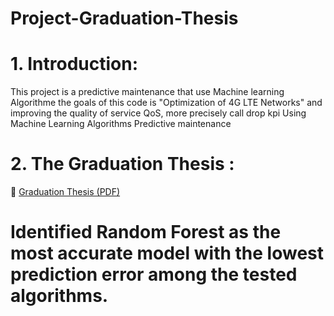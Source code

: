 # Project-Graduation-Thesis
# 1. Introduction:
This project is a predictive maintenance that use Machine learning Algorithme 
the goals of this code is "Optimization of 4G LTE Networks" and improving the quality of service QoS, more precisely call drop kpi Using Machine Learning Algorithms
Predictive maintenance

# 2. The Graduation Thesis : 

📄 [Graduation Thesis (PDF)](Memoire.pdf)

# Identified Random Forest as the most accurate model with the lowest prediction error among the tested algorithms.
